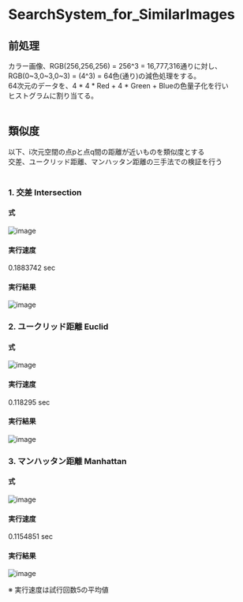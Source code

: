 # SearchSystem_for_SimilarImages
## 前処理<br>
カラー画像、RGB(256,256,256) = 256^3 = 16,777,316通りに対し、<br>
RGB(0~3,0~3,0~3) = (4^3) = 64色(通り)の減色処理をする。<br>
64次元のデータを、4 * 4 * Red + 4 * Green + Blueの色量子化を行い<br>
ヒストグラムに割り当てる。<br>
<br>
## 類似度<br>
以下、i次元空間の点pと点q間の距離が近いものを類似度とする<br>
交差、ユークリッド距離、マンハッタン距離の三手法での検証を行う<br>
<br>
### 1. 交差 Intersection<br>
#### 式<br>
![image](https://cloud.githubusercontent.com/assets/17031124/22911103/607ddbf6-f2a1-11e6-9446-6102e573cbba.png)
<br>
#### 実行速度<br>
0.1883742 sec
#### 実行結果<br>
![image](https://cloud.githubusercontent.com/assets/17031124/22910204/b5609b28-f29b-11e6-8f54-f0c7f3547004.png)<br>

### 2. ユークリッド距離 Euclid<br>
#### 式<br>
![image](https://cloud.githubusercontent.com/assets/17031124/22911058/39c8a8f6-f2a1-11e6-9d45-34393860d108.png)
<br>
#### 実行速度<br>
0.118295 sec
#### 実行結果<br>
![image](https://cloud.githubusercontent.com/assets/17031124/22910040/edddcb52-f29a-11e6-813c-422a4efacebd.png)<br>
### 3. マンハッタン距離 Manhattan<br>
#### 式<br>
![image](https://cloud.githubusercontent.com/assets/17031124/22911093/55393ec0-f2a1-11e6-98d5-f231205e1310.png)
<br>
#### 実行速度<br>
0.1154851 sec
#### 実行結果<br>
![image](https://cloud.githubusercontent.com/assets/17031124/22910090/1e5cfb0e-f29b-11e6-9c59-2417f7da7069.png)<br>

※ 実行速度は試行回数5の平均値<br>